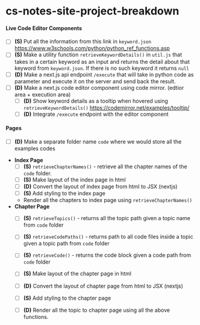 # cs-notes-site-project-breakdown
#### Live Code Editor Components
- [ ] **(S)** Put all the information from this link in `keyword.json`
		  https://www.w3schools.com/python/python_ref_functions.asp
- [ ] **(S)** Make a utility function `retrieveKeywordDetails()` in `util.js` that takes in a certain keyword as an input and returns the detail about that keyword from `keyword.json`. If there is no such keyword it returns `null`
- [ ] **(D)** Make a next.js api endpoint `/execute` that will take in python code as parameter and execute it on the server and send back the result.
- [ ] **(D)** Make a next.js code editor component using code mirror. (edtior area + execution area)
	- [ ] **(D)** Show keyword details as a tooltip when hovered using `retrieveKeywordDetails()`
		  		  https://codemirror.net/examples/tooltip/
	- [ ] **(D)** Integrate `/execute` endpoint with the editor component

#### Pages
- [ ] **(D)** Make a separate folder name `code` where we would store all the examples codes
- **Index Page**
	- [ ] **(S)** `retrieveChapterNames()` - retrieve all the chapter names of the  `code` folder. 
	- [ ] **(S)** Make layout of the index page in html
	- [ ] **(D)** Convert the layout of index page from html to JSX (nextjs)
	- [ ] **(S)** Add styling to the index page
	- Render all the chapters to index page using `retrieveChapterNames()`
- **Chapter Page**
	- [ ] **(S)** `retrieveTopics()` - returns all the topic path given a topic name from `code` folder
	- [ ] **(S)**  `retrieveCodePaths()` - returns path to all code files inside a topic given a topic path from `code` folder
	- [ ] **(S)**  `retrieveCode()` - returns the code block given a code path from `code` folder
	- [ ] **(S)** Make layout of the chapter page in html
	- [ ] **(D)** Convert the layout of chapter page from html to JSX (nextjs)
	- [ ] **(S)** Add styling to the chapter page
	- [ ] **(D)** Render all the topic to chapter page using all the above functions.

